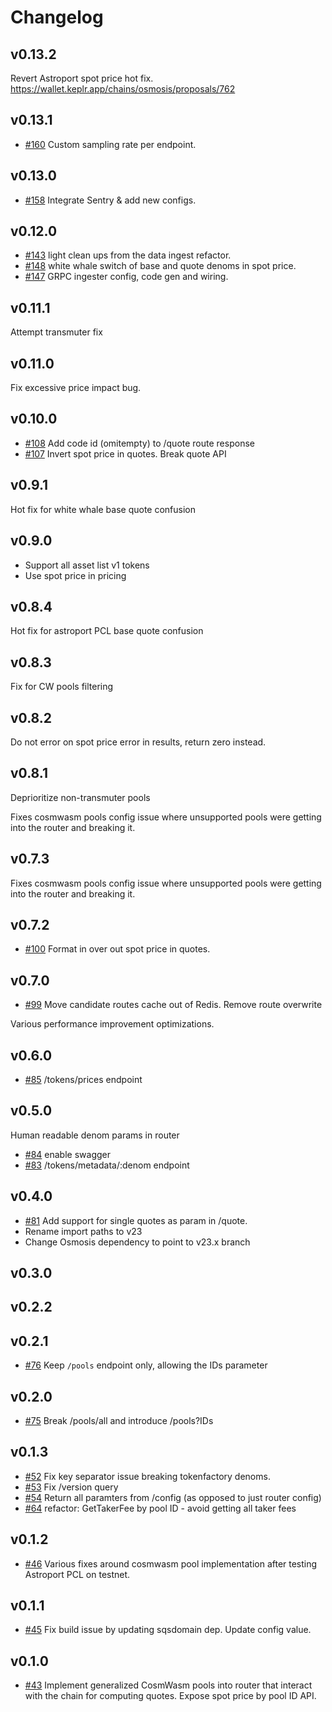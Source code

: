 <!--
Guiding Principles:

Changelogs are for humans, not machines.
There should be an entry for every single version.
The same types of changes should be grouped.
Versions and sections should be linkable.
The latest version comes first.
The release date of each version is displayed.
Mention whether you follow Semantic Versioning.

Usage:

Change log entries are to be added to the Unreleased section under the
appropriate stanza (see below). Each entry should ideally include a tag and
the Github issue reference in the following format:

* (<tag>) \#<issue-number> message

The issue numbers will later be link-ified during the release process so you do
not have to worry about including a link manually, but you can if you wish.

Types of changes (Stanzas):

"Features" for new features.
"Improvements" for changes in existing functionality.
"Deprecated" for soon-to-be removed features.
"Bug Fixes" for any bug fixes.
"Client Breaking" for breaking CLI commands and REST routes used by end-users.
"API Breaking" for breaking exported APIs used by developers building on SDK.
"State Machine Breaking" for any changes that result in a different AppState
given same genesisState and txList.
Ref: https://keepachangelog.com/en/1.0.0/
-->

# Changelog

## v0.13.2

Revert Astroport spot price hot fix.
https://wallet.keplr.app/chains/osmosis/proposals/762

## v0.13.1

* [#160](https://github.com/osmosis-labs/sqs/pull/160) Custom sampling rate per endpoint.

## v0.13.0

* [#158](https://github.com/osmosis-labs/sqs/pull/158)  Integrate Sentry & add new configs.

## v0.12.0

* [#143](https://github.com/osmosis-labs/sqs/pull/143) light clean ups from the data ingest refactor. 
* [#148](https://github.com/osmosis-labs/sqs/pull/148) white whale switch of base and quote denoms in spot price.
* [#147](https://github.com/osmosis-labs/sqs/pull/147) GRPC ingester config, code gen and wiring.

## v0.11.1

Attempt transmuter fix

## v0.11.0

Fix excessive price impact bug. 

## v0.10.0

* [#108](https://github.com/osmosis-labs/sqs/pull/107) Add code id (omitempty) to /quote route response
* [#107](https://github.com/osmosis-labs/sqs/pull/107) Invert spot price in quotes. Break quote API

## v0.9.1

Hot fix for white whale base quote confusion

## v0.9.0

- Support all asset list v1 tokens
- Use spot price in pricing

## v0.8.4

Hot fix for astroport PCL base quote confusion

## v0.8.3

Fix for CW pools filtering

## v0.8.2

Do not error on spot price error in results, return zero instead.

## v0.8.1

Deprioritize non-transmuter pools

Fixes cosmwasm pools config issue where unsupported pools were getting into the router and breaking it. 

## v0.7.3

Fixes cosmwasm pools config issue where unsupported pools were getting into the router and breaking it. 

## v0.7.2

* [#100](https://github.com/osmosis-labs/sqs/pull/100) Format in over out spot price in quotes.

## v0.7.0

* [#99](https://github.com/osmosis-labs/sqs/pull/99) Move candidate routes cache out of Redis. Remove route overwrite

Various performance improvement optimizations.

## v0.6.0

* [#85](https://github.com/osmosis-labs/sqs/pull/85) /tokens/prices endpoint

## v0.5.0

 Human readable denom params in router
* [#84](https://github.com/osmosis-labs/sqs/pull/84) enable swagger
* [#83](https://github.com/osmosis-labs/sqs/pull/83) /tokens/metadata/:denom endpoint

## v0.4.0

* [#81](https://github.com/osmosis-labs/osmosis/pull/81) Add support for single quotes as param in /quote.
* Rename import paths to v23
* Change Osmosis dependency to point to v23.x branch

## v0.3.0

## v0.2.2

## v0.2.1

* [#76](https://github.com/osmosis-labs/osmosis/pull/76) Keep `/pools` endpoint only, allowing the IDs parameter

## v0.2.0

* [#75](https://github.com/osmosis-labs/osmosis/pull/75) Break /pools/all and introduce /pools?IDs

## v0.1.3

* [#52](https://github.com/osmosis-labs/osmosis/pull/52) Fix key separator issue breaking tokenfactory denoms.
* [#53](https://github.com/osmosis-labs/osmosis/pull/53) Fix /version query
* [#54](https://github.com/osmosis-labs/osmosis/pull/54) Return all paramters from /config (as opposed to just router config)
* [#64](https://github.com/osmosis-labs/osmosis/pull/64) refactor: GetTakerFee by pool ID - avoid getting all taker fees

## v0.1.2

* [#46](https://github.com/osmosis-labs/osmosis/pull/46) Various fixes around cosmwasm pool implementation after testing Astroport PCL on testnet.

## v0.1.1

* [#45](https://github.com/osmosis-labs/osmosis/pull/45) Fix build issue by updating sqsdomain dep.
Update config value.

## v0.1.0

* [#43](https://github.com/osmosis-labs/osmosis/pull/43) Implement generalized CosmWasm pools into router that interact with the chain for computing quotes. Expose spot price by pool ID API.